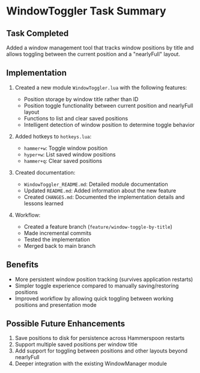 # WindowToggler Task Summary

## Task Completed
Added a window management tool that tracks window positions by title and allows toggling between the current position and a "nearlyFull" layout.

## Implementation
1. Created a new module `WindowToggler.lua` with the following features:
   - Position storage by window title rather than ID
   - Position toggle functionality between current position and nearlyFull layout
   - Functions to list and clear saved positions
   - Intelligent detection of window position to determine toggle behavior

2. Added hotkeys to `hotkeys.lua`:
   - `hammer+w`: Toggle window position
   - `hyper+w`: List saved window positions
   - `hammer+q`: Clear saved positions

3. Created documentation:
   - `WindowToggler_README.md`: Detailed module documentation
   - Updated `README.md`: Added information about the new feature
   - Created `CHANGES.md`: Documented the implementation details and lessons learned

4. Workflow:
   - Created a feature branch (`feature/window-toggle-by-title`)
   - Made incremental commits
   - Tested the implementation
   - Merged back to main branch

## Benefits
- More persistent window position tracking (survives application restarts)
- Simpler toggle experience compared to manually saving/restoring positions
- Improved workflow by allowing quick toggling between working positions and presentation mode

## Possible Future Enhancements
1. Save positions to disk for persistence across Hammerspoon restarts
2. Support multiple saved positions per window title
3. Add support for toggling between positions and other layouts beyond nearlyFull
4. Deeper integration with the existing WindowManager module 
